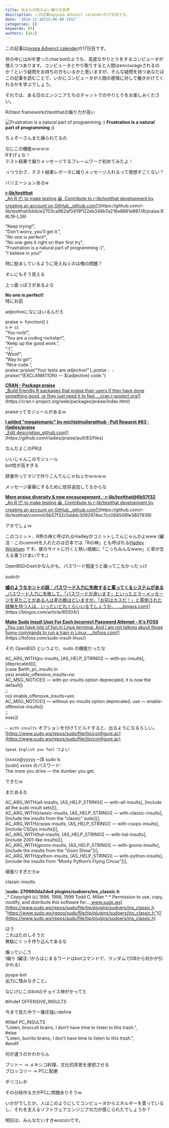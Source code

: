```yaml
---
title: あなたの知らない煽りの世界
description: この記事はpyspa Advenct calenderの17日目です。
date: '2018-12-16T15:06:00.791Z'
categories: []
keywords: [R]
authors: [aki]
---
```


この記事は[pyspa Advenct calender](https://adventar.org/calendars/3018)の17日目です。

世の中にはAIを使ったchat botのような、高度なやりとりをするコンピュータが増えつつあります。コンピュータとやり取りすると人間はencourageされるのか？という疑問をお持ちの方もいるかと思いますが、そんな疑問を持つあなたはこの記事を読むことで、いかにコンピュータが人間の感情に対して働きかけてくれるかを学ぶでしょう。

それでは、ある日のエンジニアたちのチャットでのやりとりをお楽しみください。

Rのtest frameworkのtestthatの煽り力が高い

![**Frustration is a natural part of programming :)**](/img/1__PGBQH3d34YhCCfZ7XtTjSg.png)
**Frustration is a natural part of programming :)**

ちぇぞーさんまた煽られてるの

なにこの機能ｗｗｗｗ  
Rすげぇな！  
テスト結果で煽りメッセージでるフレームワーク初めてみたよ！

っつうかさ、テスト結果レポータに煽りメッセージ入れるって発想すごくない？

バリエーションあるw

[**r-lib/testthat**  
_An R 📦 to make testing 😀. Contribute to r-lib/testthat development by creating an account on GitHub._github.com](https://github.com/r-lib/testthat/blob/e2703ca962af0419f122eb348b7a216e8861e887/R/praise.R#L19-L26 "https://github.com/r-lib/testthat/blob/e2703ca962af0419f122eb348b7a216e8861e887/R/praise.R#L19-L26")[](https://github.com/r-lib/testthat/blob/e2703ca962af0419f122eb348b7a216e8861e887/R/praise.R#L19-L26)

"Keep trying!",  
"Don't worry, you'll get it.",  
"No one is perfect!",  
"No one gets it right on their first try",  
"Frustration is a natural part of programming :)",  
"I believe in you!"

特に励ましているように見えねぇのは俺の問題？

オレにもそう見える

上っ面っぽさがあるよな

**No one is perfect!**  
特にお前

adjectiveになにはいるんだろ

praise <- function() {  
 x <- c(  
 “You rock!”,  
 “You are a coding rockstar!”,  
 “Keep up the good work.”,  
 “:)”,  
 “Woot!”,  
 “Way to go!”,  
 “Nice code.”,  
 praise::praise(“Your tests are ${adjective}!”),  
 praise::praise(“${EXCLAMATION} — ${adjective} code.”)

[**CRAN - Package praise**  
_Build friendly R packages that praise their users if they have done something good, or they just need it to feel…_cran.r-project.org](https://cran.r-project.org/web/packages/praise/index.html "https://cran.r-project.org/web/packages/praise/index.html")[](https://cran.r-project.org/web/packages/praise/index.html)

praiseってモジュールがあるｗ

[**I added "megalomanic" by michielmuliergithub · Pull Request #83 · rladies/praise**  
_Edit description_github.com](https://github.com/rladies/praise/pull/83/files "https://github.com/rladies/praise/pull/83/files")[](https://github.com/rladies/praise/pull/83/files)

なんだよこのPRは

いいじゃんこのモジュール  
bot性が高すぎる

辞書作ってマジで作りこんでんじゃねぇかｗｗｗｗ

メッセージ豪華にするために依存追加してるからな

[**More praise diversity & new encouragement. · r-lib/testthat@6b57f32**  
_An R 📦 to make testing 😀. Contribute to r-lib/testthat development by creating an account on GitHub._github.com](https://github.com/r-lib/testthat/commit/6b57f32c5dddc3092974ec7cc094506fe3807939 "https://github.com/r-lib/testthat/commit/6b57f32c5dddc3092974ec7cc094506fe3807939")[](https://github.com/r-lib/testthat/commit/6b57f32c5dddc3092974ec7cc094506fe3807939)

アホでしょｗ

このコミット、R界の神と呼ばれるHadleyがコミットしてんじゃんかよwww (編注：このcommitを入れたのは日本では「Rの神」とも呼ばれる[Hadley Wickham](http://hadley.nz/) です。彼のサイトに行くと熱い視線に「こっちみんなwww」と草が生える事うけあいです。)

OpenBSDのsshかなんかも、パスワード間違うと煽ってこなかったっけ

sudoか

[**嘘のようなホントの話：パスワード入力に失敗すると罵ってくるシステムがある**  
_パスワード入力に失敗して、「パスワードが違います」といったエラーメッセージを見たことがある人は星の数ほどいますが、「お前はカスだ！」と罵倒された経験を持つ人は、いったいどれくらいいるでしょうか。 ..._blogos.com](https://blogos.com/article/65504/ "https://blogos.com/article/65504/")[](https://blogos.com/article/65504/)

[**Make Sudo Insult User For Each Incorrect Password Attempt - It's FOSS**  
_You can have lots of fun in Linux terminal. And I am not talking about those funny commands to run a train in Linux…_itsfoss.com](https://itsfoss.com/sudo-insult-linux/ "https://itsfoss.com/sudo-insult-linux/")[](https://itsfoss.com/sudo-insult-linux/)

それ OpenBSD というより、sudo の機能だったな

AC\_ARG\_WITH(pc-insults, \[AS\_HELP\_STRING(\[ — with-pc-insults\], \[deprecated\])\],  
\[case $with\_pc\_insults in  
 yes) enable\_offensive\_insults=no  
 AC\_MSG\_NOTICE(\[ — with-pc-insults option deprecated, it is now the default\])  
 ;;  
 no) enable\_offensive\_insults=yes  
 AC\_MSG\_NOTICE(\[ — without-pc-insults option deprecated, use — enable-offensive-insults\])  
 ;;  
esac\])

`— with-insults` オプションを付けてビルドすると、出るようになるらしい。  
[https://www.sudo.ws/repos/sudo/file/tip/configure.ac](https://www.sudo.ws/repos/sudo/file/tip/configure.ac)

`Speak English you fool` つよい

\[xxxxx@yyyyy ~\]$ sudo ls  
\[sudo\] xxxxx のパスワード:  
The more you drive — the dumber you get.

できたｗ

まだあるな

AC\_ARG\_WITH(all-insults, \[AS\_HELP\_STRING(\[ — with-all-insults\], \[include all the sudo insult sets\])\],  
AC\_ARG\_WITH(classic-insults, \[AS\_HELP\_STRING(\[ — with-classic-insults\], \[include the insults from the “classic” sudo\])\],  
AC\_ARG\_WITH(csops-insults, \[AS\_HELP\_STRING(\[ — with-csops-insults\], \[include CSOps insults\])\],  
AC\_ARG\_WITH(hal-insults, \[AS\_HELP\_STRING(\[ — with-hal-insults\], \[include 2001-like insults\])\],  
AC\_ARG\_WITH(goons-insults, \[AS\_HELP\_STRING(\[ — with-goons-insults\], \[include the insults from the “Goon Show”\])\],  
AC\_ARG\_WITH(python-insults, \[AS\_HELP\_STRING(\[ — with-python-insults\], \[include the insults from “Monty Python’s Flying Circus”\])\],

頑張りすぎだろw

classic-insults

[**sudo: 270660da2de4 plugins/sudoers/ins\_classic.h**  
_\* Copyright (c) 1996, 1998, 1999 Todd C. Miller \* \* Permission to use, copy, modify, and distribute this software for…_www.sudo.ws](https://www.sudo.ws/repos/sudo/file/tip/plugins/sudoers/ins_classic.h "https://www.sudo.ws/repos/sudo/file/tip/plugins/sudoers/ins_classic.h")[](https://www.sudo.ws/repos/sudo/file/tip/plugins/sudoers/ins_classic.h)

ほう  
これはたのしそうだ  
無駄にくっそ作り込んであるな

煽っていこう  
!煽り (編注: !からはじまるワードはbotコマンドで、ランダムでDBから何かが引かれる)

pyspa-bot  
出力に慎みなきこと。

なにげにこのbotのチョイス神がかってた

#ifndef OFFENSIVE\_INSULTS

今まで見た中で一番圧強いdefine

#ifdef PC\_INSULTS  
 “Listen, broccoli brains, I don’t have time to listen to this trash.”,  
#else  
 “Listen, burrito brains, I don’t have time to listen to this trash.”,  
#endif

何が違うのかわからん

ブリトー → メキシコ料理、文化的背景を連想させる  
ブロッコリー → PCに配慮

ポリコレか

その分岐作る方がPCに問題ありそうｗ

いかがでしたか。人はこのようにしてコンピュータからエネルギーを貰っているし、それを支えるソフトウェアエンジニアの力が感じられたでしょうか？

明日は、みんなだいすきwozozoです。